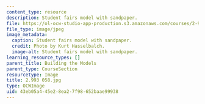 ```yaml
---
content_type: resource
description: Student fairs model with sandpaper.
file: https://ol-ocw-studio-app-production.s3.amazonaws.com/courses/2-993-special-topics-in-mechanical-engineering-the-art-and-science-of-boat-design-january-iap-2007/43eb05a445e28ea27f98652baae99938_2993058.jpg
file_type: image/jpeg
image_metadata:
  caption: Student fairs model with sandpaper.
  credit: Photo by Kurt Hasselbalch.
  image-alt: Student fairs model with sandpaper.
learning_resource_types: []
parent_title: Building the Models
parent_type: CourseSection
resourcetype: Image
title: 2.993 058.jpg
type: OCWImage
uid: 43eb05a4-45e2-8ea2-7f98-652baae99938
---
```


